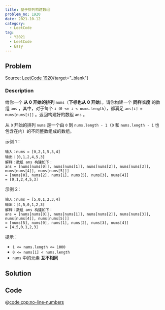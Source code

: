 ```yaml
---
title: 基于排列构建数组
problem_no: 1920
date: 2021-10-12
category:
  - LeetCode
tag:
  - Y2021
  - LeetCode
  - Easy
---
```


<!-- Description. -->

<!-- more -->

## Problem

Source: [LeetCode 1920](https://leetcode-cn.com/problems/build-array-from-permutation/){target="_blank"}

### Description

给你一个 **从 0 开始的排列** `nums`（**下标也从 0 开始**）。请你构建一个 **同样长度** 的数组 `ans` ，其中，对于每个 `i（0 <= i < nums.length`），都满足 `ans[i] = nums[nums[i]]` 。返回构建好的数组 `ans` 。

从 `0` 开始的排列 `nums` 是一个由 `0` 到 `nums.length - 1`（`0` 和 `nums.length - 1` 也包含在内）的不同整数组成的数组。

示例 1：

```text
输入：nums = [0,2,1,5,3,4]
输出：[0,1,2,4,5,3]
解释：数组 ans 构建如下：
ans = [nums[nums[0]], nums[nums[1]], nums[nums[2]], nums[nums[3]], nums[nums[4]], nums[nums[5]]]
= [nums[0], nums[2], nums[1], nums[5], nums[3], nums[4]]
= [0,1,2,4,5,3]
```

示例 2：

```text
输入：nums = [5,0,1,2,3,4]
输出：[4,5,0,1,2,3]
解释：数组 ans 构建如下：
ans = [nums[nums[0]], nums[nums[1]], nums[nums[2]], nums[nums[3]], nums[nums[4]], nums[nums[5]]]
= [nums[5], nums[0], nums[1], nums[2], nums[3], nums[4]]
= [4,5,0,1,2,3]
```

提示：

- `1 <= nums.length <= 1000`
- `0 <= nums[i] < nums.length`
- `nums` 中的元素 **互不相同**

## Solution

## Code

@[code cpp:no-line-numbers](../_codes/algorithm/code/leet-code/1920-main.cpp)
